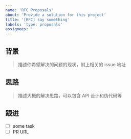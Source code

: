 ```yaml
---
name: 'RFC Proposals'
about: 'Provide a solution for this project'
title: '[RFC] say something'
labels: 'type: proposals'
assignees: ''
---
```


## 背景

> 描述你希望解决的问题的现状，附上相关的 issue 地址

## 思路

> 描述大概的解决思路，可以包含 API 设计和伪代码等

## 跟进

- [ ] some task
- [ ] PR URL
